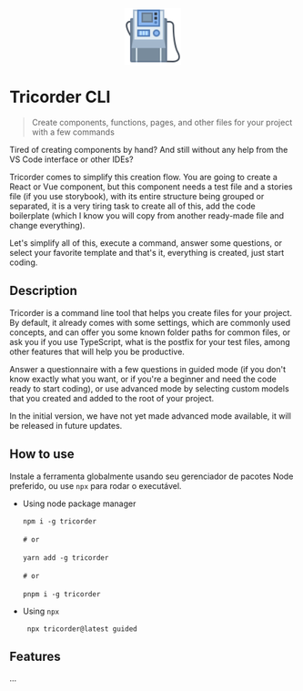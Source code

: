 <p align="center">
  <img src="doc/img/tricorder.svg" alt="Star Trek Tricorder" width="100"  style="display: block; margin: 0 auto;">
</p>

# Tricorder CLI

> Create components, functions, pages, and other files for your project with a few commands

Tired of creating components by hand? And still without any help from the VS Code interface or other IDEs?

Tricorder comes to simplify this creation flow.
You are going to create a React or Vue component, but this component needs a test file and a stories file (if you use storybook), with its entire structure being grouped or separated, it is a very tiring task to create all of this, add the code boilerplate (which I know you will copy from another ready-made file and change everything).

Let's simplify all of this, execute a command, answer some questions, or select your favorite template and that's it, everything is created, just start coding.

## Description

Tricorder is a command line tool that helps you create files for your project.
By default, it already comes with some settings, which are commonly used concepts, and can offer you some known folder paths for common files, or ask you if you use TypeScript, what is the postfix for your test files, among other features that will help you be productive.

Answer a questionnaire with a few questions in guided mode (if you don't know exactly what you want, or if you're a beginner and need the code ready to start coding), or use advanced mode by selecting custom models that you created and added to the root of your project.

In the initial version, we have not yet made advanced mode available, it will be released in future updates.

## How to use

Instale a ferramenta globalmente usando seu gerenciador de pacotes Node preferido, ou use `npx` para rodar o executável.

- Using node package manager

  ```shell
  npm i -g tricorder

  # or

  yarn add -g tricorder

  # or

  pnpm i -g tricorder

  ```

- Using `npx`

  ```shell
   npx tricorder@latest guided
  ```

## Features

...
